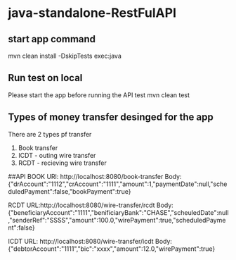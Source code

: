 # java-standalone-RestFulAPI

## start app command
mvn clean install -DskipTests exec:java

## Run test on local
Please start the app before running the API test
mvn clean test

## Types of money transfer desinged for the app
There are 2 types pf transfer
1. Book transfer
2. ICDT - outing wire transfer
3. RCDT - recieving wire transfer

##API
BOOK
URl: http://localhost:8080/book-transfer
Body:
{"drAccount":"1112","crAccount":"1111","amount":1,"paymentDate":null,"scheduledPayment":false,"bookPayment":true}

RCDT
URL:http://localhost:8080/wire-transfer/rcdt
Body:
{"beneficiaryAccount":"1111","benificiaryBank":"CHASE","scheuledDate":null,"senderRef":"SSSS","amount":100.0,"wirePayment":true,"scheduledPayment":false}

ICDT
URL: http://localhost:8080/wire-transfer/icdt
Body:
{"debtorAccount":"1111","bic":"xxxx","amount":12.0,"wirePayment":true}


